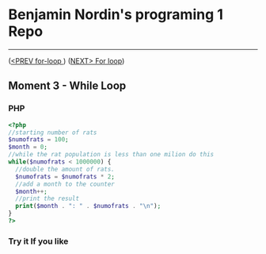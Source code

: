 #  Benjamin Nordin's programing 1 Repo #

***
([<PREV for-loop ](./for-loop.md)) ([NEXT\> For loop](./for-loop.md))

##  Moment 3 - While Loop ##


### PHP ###

```php
<?php
//starting number of rats
$numofrats = 100;
$month = 0;
//while the rat population is less than one milion do this
while($numofrats < 1000000) {
  //double the amount of rats.
  $numofrats = $numofrats * 2;
  //add a month to the counter
  $month++;
  //print the result
  print($month . ": " . $numofrats . "\n");
}
?>
```


### Try it If you like ###

<script src="//repl.it/embed/Lg6p/0.js"></script>
